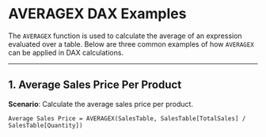 # AVERAGEX DAX Examples

The `AVERAGEX` function is used to calculate the average of an expression evaluated over a table. Below are three common examples of how `AVERAGEX` can be applied in DAX calculations.

---

## 1. Average Sales Price Per Product

**Scenario**: Calculate the average sales price per product.

```DAX
Average Sales Price = AVERAGEX(SalesTable, SalesTable[TotalSales] / SalesTable[Quantity])
```


